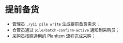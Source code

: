 # 提前备货

- 管理员 `./yii pile write` 生成提前备货需求；
- 仓管员通过 `pile/batch-confirm-active` 通知到采购员；
- 采购员按照通用的 PlanItem 流程完成采购；
